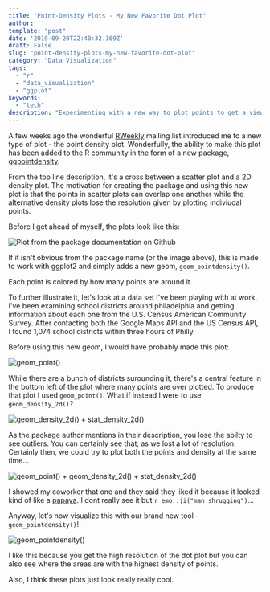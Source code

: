 ```yaml
---
title: "Point-Density Plots - My New Favorite Dot Plot"
author: ''
template: "post"
date: '2019-09-20T22:40:32.169Z'
draft: False
slug: "point-density-plots-my-new-favorite-dot-plot"
category: "Data Visualization"
tags:
  - "r"
  - "data_visualization"
  - "ggplot"
keywords:
  - "tech"
description: "Experimenting with a new way to plot points to get a view into overplotting."
---
```


A few weeks ago the wonderful [RWeekly](https://rweekly.org/2019-36.html) mailing list introduced me to a new type of plot - the point density plot. Wonderfully, the ability to make this plot has been added to the R community in the form of a new package, [ggpointdensity](https://github.com/LKremer/ggpointdensity).

From the top line description, it's a cross between a scatter plot and a 2D density plot. The motivation for creating the package and using this new plot is that the points in scatter plots can overlap one another while the alternative density plots lose the resolution given by plotting indiviudal points.

Before I get ahead of myself, the plots look like this:

![Plot from the package documentation on Github](https://res.cloudinary.com/chrissfriedman/image/upload/v1569029031/point-density-plots/pointdensity.png)

If it isn't obvious from the package name (or the image above), this is made to work with ggplot2 and simply adds a new geom, `geom_pointdensity()`.

Each point is colored by how many points are around it.

To further illustrate it, let's look at a data set I've been playing with at work. I've been examining school districts around philadelphia and getting information about each one from the U.S. Census American Community Survey. After contacting both the Google Maps API and the US Census API, I found 1,074 school districts within three hours of Philly.

Before using this new geom, I would have probably made this plot:

![geom_point()](https://res.cloudinary.com/chrissfriedman/image/upload/v1569028882/point-density-plots/household_income_vs_percent_poverty-point.png)

While there are a bunch of districts surounding it, there's a central feature in the bottom left of the plot where many points are over plotted. To produce that plot I used `geom_point()`. What if instead I were to use `geom_density_2d()`?

![geom_density_2d() + stat_density_2d()](https://res.cloudinary.com/chrissfriedman/image/upload/v1569028882/point-density-plots/household_income_vs_percent_poverty-density.png)

As the package author mentions in their description, you lose the abilty to see outliers. You can certainly see that, as we lost a lot of resolution. Certainly then, we could try to plot both the points and density at the same time...

![geom_point() + geom_density_2d() + stat_density_2d()](https://res.cloudinary.com/chrissfriedman/image/upload/v1569028882/point-density-plots/household_income_vs_percent_poverty-point_and_density.png)

I showed my coworker that one and they said they liked it because it looked kind of like a [papaya](https://en.wikipedia.org/wiki/Papaya). I dont really see it but `r emo::ji("man_shrugging")`...

Anyway, let's now visualize this with our brand new tool - `geom_pointdensity()`!

![geom_pointdensity()](https://res.cloudinary.com/chrissfriedman/image/upload/v1569028882/point-density-plots/household_income_vs_percent_poverty-pointdensity.png)

I like this because you get the high resolution of the dot plot but you can also see where the areas are with the highest density of points.

Also, I think these plots just look really really cool.
